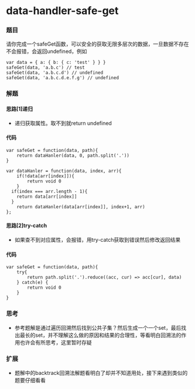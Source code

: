# data-handler-safe-get

### 题目

请你完成一个safeGet函数，可以安全的获取无限多层次的数据，一旦数据不存在不会报错，会返回undefined，例如

```
var data = { a: { b: { c: 'test' } } }
safeGet(data, 'a.b.c') // test
safeGet(data, 'a.b.c.d') // undefined
safeGet(data, 'a.b.c.d.e.f.g') // undefined
```



### 解题

#### 思路[1]递归

* 递归获取属性。取不到就return undefined

#### 代码

```
var safeGet = function(data, path){
	return dataHanler(data, 0, path.split('.'))
}

var dataHanler = function(data, index, arr){
	if(!data[arr[index]]){
		return void 0
	}
  if(index === arr.length - 1){
  	return data[arr[index]]
  }
	return dataHanler(data[arr[index]], index+1, arr)
};
```

#### 思路[2]try-catch

* 如果查不到对应属性，会报错，用try-catch获取到错误然后修改返回结果

#### 代码

```
var safeGet = function(data, path){
	try{
		return path.split('.').reduce((acc, cur) => acc[cur], data)
	} catch(e) {
		return void 0
	}
}
```



### 思考

* 参考题解是通过遍历回溯然后找到公共子集？然后生成一个一个set，最后找出最长的set，并不理解这么做的原因和结果的合理性，等看明白回溯法的作用也许会有所思考，这里暂时存疑

### 扩展

* 题解中的backtrack回溯法解题看明白了却并不知道用处，接下来遇到类似的题要仔细看看